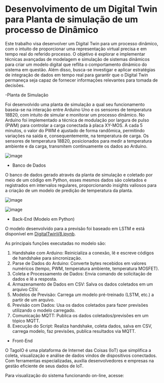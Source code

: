 # Desenvolvimento de um Digital Twin para Planta de simulação de um processo de Dinâmico

Este trabalho visa desenvolver um Digital Twin para um processo dinâmico, com o intuito de proporcionar uma representação virtual precisa e em tempo real do referido processo. O objetivo é explorar e implementar técnicas avançadas de modelagem e simulação de sistemas dinâmicos para criar um modelo digital que reflita o comportamento dinâmico do sistema em questão. Além disso, busca-se investigar e aplicar estratégias de integração de dados em tempo real para garantir que o Digital Twin permaneça seja capaz de fornecer informações relevantes para tomada de decisões.

-Planta de Simulação

Foi desenvolvido uma planta de simulação a qual seu funcionamento baseia-se na interação entre Arduíno Uno e os sensores de temperatura 18B20, com intuito de simular e monitorar um processo dinâmico. No Arduíno foi implementado a técnica de modulação por largura de pulso (PWM) para controlar a carga conectada à placa XY-MOS. A cada 5 minutos, o valor do PWM é ajustado de forma randômica, permitindo variações na saída e, consequentemente, na temperatura de carga. Os sensores de temperatura 18B20, posicionados para medir a temperatura ambiente e da carga, transmitem continuamente os dados ao Arduíno.

 ![image](https://github.com/brnsmit/Digital_Twin_Dynamic_Process/assets/137723215/04baa52f-7e5e-471d-bf4e-b0cd18aac3e9)


- Banco de Dados

O banco de dados gerado através da planta de simulação e coletado por meio de um código em Python, esses mesmos dados são coletados e registrados em intervalos regulares, proporcionando insights valiosos para a criação de um modelo de predição de temperatura da planta.

![image](https://github.com/brnsmit/Digital_Twin_Dynamic_Process/assets/137723215/fbad7413-4469-4d67-a561-2c6397164ba3)

![image](https://github.com/brnsmit/Digital_Twin_Dynamic_Process/assets/168189996/320aa0b5-37e4-4b0e-8cfc-1c7782d0f27f)

- Back-End (Modelo em Python)

O modelo desenvolvido para a previsão foi baseado em LSTM e está disponível em [DigitalTwinV8.ipynb](https://github.com/brnsmit/Digital_Twin_Dynamic_Process/blob/main/DigitalTwinV8.ipynb).

As principais funções executadas no modelo são:

1. Handshake com Arduino: Reinicializa a conexão, lê e escreve códigos de handshake para sincronização.
2. Parse de Dados do Arduino: Converte bytes recebidos em valores numéricos (tempo, PWM, temperatura ambiente, temperatura MOSFET).
3. Coleta e Processamento de Dados: Envia comando de solicitação de dados e lê a resposta.
4. Armazenamento de Dados em CSV: Salva os dados coletados em um arquivo CSV.
5. Modelos de Previsão: Carrega um modelo pré-treinado (LSTM, etc.) a partir de um arquivo.
6. Previsão com Dados: Usa os dados coletados para fazer previsões utilizando o modelo carregado.
7. Comunicação MQTT: Publica os dados coletados/previsões em um tópico MQTT.
8. Execução do Script: Realiza handshake, coleta dados, salva em CSV, carrega modelo, faz previsões, publica resultados via MQTT.

- Front-End

O TagoIO é uma plataforma de Internet das Coisas (IoT) que simplifica a coleta, visualização e análise de dados vindos de dispositivos conectados. Com ferramentas especializadas, auxilia desenvolvedores e empresas na gestão eficiente de seus dados de IoT.


Para visualização do sistema funcionando on-line, acesse:

   
